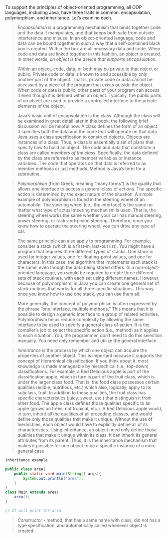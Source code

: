 To support the principles of object-oriented programming, all OOP languages, including Java, have three traits in common: encapsulation, polymorphism, and inheritance. Let’s examine each.

> *Encapsulation* is a programming mechanism that binds together code and the data it manipulates, and that keeps both safe from outside interference and misuse. In an object-oriented language, code and data can be bound together in such a way that a self-contained black box is created. Within the box are all necessary data and code. When code and data are linked together in this fashion, an object is created. In other words, *an object is the device that supports encapsulation.* 
> 
> Within an object, code, data, or both may be private to that object or public. Private code or data is known to and accessible by only another part of the object. That is, private code or data cannot be accessed by a piece of the program that exists outside the object. When code or data is public, other parts of your program can access it even though it is defined within an object. Typically, the public parts of an object are used to provide a controlled interface to the private elements of the object. 
> 
> Java’s basic unit of encapsulation is the class. Although the class will be examined in great detail later in this book, the following brief discussion will be helpful now. A class defines the form of an object. It specifies both the data and the code that will operate on that data. Java uses a class specification to construct objects. Objects are instances of a class. Thus, a class is essentially a set of plans that specify how to build an object. 
> The code and data that constitute a class are called *members of the class.* Specifically, the data defined by the class are referred to as member variables or instance variables. The code that operates on that data is referred to as member methods or just methods. Method is Java’s term for a subroutine. 

>*Polymorphism* (from Greek, meaning “many forms”) is the quality that allows one interface to access a general class of actions. The specific action is determined by the exact nature of the situation. A simple example of polymorphism is found in the steering wheel of an automobile. The steering wheel (i.e., the interface) is the same no matter what type of actual steering mechanism is used. That is, the steering wheel works the same whether your car has manual steering, power steering, or rack-and-pinion steering. Therefore, once you know how to operate the steering wheel, you can drive any type of car. 
>
>The same principle can also apply to programming. For example, consider a stack (which is a first-in, last-out list). You might have a program that requires three different types of stacks. One stack is used for integer values, one for floating-point values, and one for characters. In this case, the algorithm that implements each stack is the same, even though the data being stored differs. In a non-object-oriented language, you would be required to create three different sets of stack routines, with each set using different names. However, because of polymorphism, in Java you can create one general set of stack routines that works for all three specific situations. This way, once you know how to use one stack, you can use them all. 
>
>More generally, the concept of polymorphism is often expressed by the phrase “one interface, multiple methods.” This means that it is possible to design a generic interface to a group of related activities. Polymorphism helps reduce complexity by allowing the same interface to be used to specify a general class of action. It is the compiler’s job to select the specific action (i.e., method) as it applies to each situation. You, the programmer, don’t need to do this selection manually. You need only remember and utilize the general interface.

>*Inheritance* is the process by which one object can acquire the properties of another object. This is important because it supports the concept of hierarchical classification. If you think about it, most knowledge is made manageable by hierarchical (i.e., top-down) classifications. For example, a Red Delicious apple is part of the classification apple, which in turn is part of the fruit class, which is under the larger class food. That is, the food class possesses certain qualities (edible, nutritious, etc.) which also, logically, apply to its subclass, fruit. In addition to these qualities, the fruit class has specific characteristics (juicy, sweet, etc.) that distinguish it from other food. The apple class defines those qualities specific to an apple (grows on trees, not tropical, etc.). A Red Delicious apple would, in turn, inherit all the qualities of all preceding classes, and would define only those qualities that make it unique. Without the use of hierarchies, each object would have to explicitly define all of its characteristics. Using inheritance, an object need only define those qualities that make it unique within its class. It can inherit its general attributes from its parent. Thus, it is the inheritance mechanism that makes it possible for one object to be a specific instance of a more general case
```Java
inheritance example

public class area{
	public static void main(String[] args){
		System.out.println("area");
	}
} 
class Main extends area{
	area();
}

// It will print the area.
```

>*Constructor* - method, that has a same name with class, did not has a type specification, and automatically called whenever object is created.